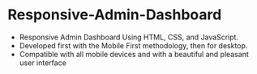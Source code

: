 # Responsive-Admin-Dashboard

- Responsive Admin Dashboard Using HTML, CSS, and JavaScript.
- Developed first with the Mobile First methodology, then for desktop.
- Compatible with all mobile devices and with a beautiful and pleasant user interface
